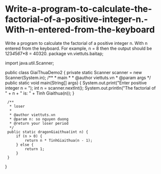 # Write-a-program-to-calculate-the-factorial-of-a-positive-integer-n.-With-n-entered-from-the-keyboard
Write a program to calculate the factorial of a positive integer n. With n entered from the keyboard. For example, n = 8 then the output should be 1*2*3*4*5*6*7*8 = 40320.
package vn.viettuts.baitap;
 
import java.util.Scanner;
 
public class GiaiThuaDemo2 {
     private static Scanner scanner = new Scanner(System.in);
     /**
      * main
      *
      * @author viettuts.vn
      * @param args
      */
     public static void main(String[] args) {
         System.out.print("Enter positive integer n = ");
         int n = scanner.nextInt();
         System.out.println("The factorial of " + n + " is: " + Tinh Giaithua(n));
     }
  
     /**
      * loser
      *
      * @author viettuts.vn
      * @param n: so nguyen duong
      * @return your loser period
      */
     public static dragonGiaithua(int n) {
         if (n > 0) {
             return n * TinhGiaithua(n - 1);
         } else {
             return 1;
         }
     }
}
